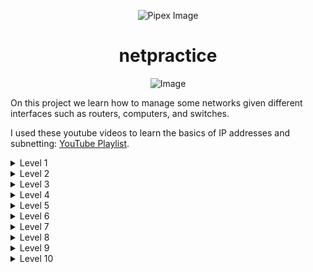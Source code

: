 <p align="center">
    <img src="https://www.42porto.com/wp-content/uploads/2024/08/42-Porto-Horizontal.png" alt="Pipex Image" />
</p>
<h1 align="center">netpractice</h1>
<p align="center">
    <img src="https://github.com/user-attachments/assets/67bf6472-92d7-4e7d-8c7a-f10111bc6e28" alt="Image" />
</p>

On this project we learn how to manage some networks given different interfaces such as routers, computers, and switches.<br> 

I used these youtube videos to learn the basics of IP addresses and subnetting: [YouTube Playlist](https://youtube.com/playlist?list=PLIhvC56v63IKrRHh3gvZZBAGvsvOhwrRF&feature=shared).

<details>
    <summary>Level 1</summary>
    <br>
    <img src="https://github.com/user-attachments/assets/ee9041a6-5be1-42ca-b4bf-188159af3b29" alt="level1"><br>
    - <b>Host B</b> and <b>Host A</b> are on the same network. Since the IP for <b>B1</b> is 104.96.23.12 and the subnet mask is 255.255.255.0, I have 252 IPs available, from 104.96.23.1 to 104.96.23.254.<br>
    - <b>Host D</b> and <b>Host C</b> are on the same network. Since the IP for <b>C1</b> is 211.191.234.75 and the subnet mask is 255.255.0.0, we have 65,534 IPs available.<br>
</details>

<details>
    <summary>Level 2</summary>
    <br>
    <img src="https://github.com/user-attachments/assets/8adb21a8-59df-4311-a02c-8a35aadc43f1" alt="level1"><br>
    - <b>Host B</b> and <b>host A</b> are on the same network. This network as 28 IP addresses since its mask is 255.255.255.224. So it as from 192.168.82.193 up to 192.168.82.222.<br>
    - <b>Host D</b> and <b>Host C</b> are on the same network that has only 3 IP addresses available. Since we can’t use 0 we got the 1 and 2.<br>
</details>

<details>
    <summary>Level 3</summary>
    <br>
    <img src="https://github.com/user-attachments/assets/d5e5c813-2a00-469c-ab8a-301aa41117b3" alt="level1"><br>
    - <b>Host B</b>, <b>Host A</b> and <b>Host C</b> are on the same network thanks to the switch. We keep the same sub-net mask since they are on the same network. Than we have a range of 124 IP available. From 104.198.102.1 to 104.198.102.126.<br>
</details>

<details>
    <summary>Level 4</summary>
    <br>
    <img src="https://github.com/user-attachments/assets/6860ece4-dc4b-4b97-b86e-c9eaf3fbc69e" alt="level1"><br>
    - We got <b>R2</b> that as the IP from 0 to 127. Then we got <b>R3</b> that as 63 IP reserved (192 up to 255). So we got the range from 128 up to 190 for our network. If we use and mask of 255.255.255.192 we got 63 IP available. I choose the lowest one and the top one to show the range.<br>
</details>

<details>
    <summary>Level 5</summary>
    <br>
    <img src="https://github.com/user-attachments/assets/69b3e6ca-a5e3-4867-8479-534a8f02c749" alt="level1"><br>
    - This exercise introduces routing tables, they exist for the router to know where to send some package when it receives some IP address.  On the left of the routing table you got the destination and then on the right you have the next hop. The routing table on the top of the screen needs to know where to send data so in there we say that the next hop is 147.139.35.254 like it was already defined. The IP of <b>B1</b> has a range of 253 that can be used, from 1 up to 254.
On interface <b>A1</b> we have an range of 126 IP addresses, from 1 up to 126, since our mask  is 128. 
The routing table on the <b>Host A</b>  does exactly the same as the one on the top , but on this case the next hop is </>R1</b> 35.6.186.126.<br>
</details>

<details>
    <summary>Level 6</summary>
    <br>
    <img src="https://github.com/user-attachments/assets/731cd810-6ef7-4544-b8b4-d73ef6829b07" alt="level1"><br>
    - This exercise introduces the internet. In this case we need to connect <b>host A</b> to internet. Starting form the right to left the rout table needs to send to the next hop, which in this case is <b>R1</b>. On this case I selected the IP of <b>R1</b> 65.126.186.226 but as the sub-net mask shows I have one range of 124 IP. On the internet I just update the routing table put that the destination of anything that goes to <b>R2</b> is the range of IP that I got one <b>R1</b> and <b>A1</b>.<br>
</details>

<details>
    <summary>Level 7</summary>
    <br>
    <img src="https://github.com/user-attachments/assets/c53b0ef0-d6f1-45d6-8ce1-6c245fd56482" alt="level1"><br>
    There are a lot of different ways to do this exercise but we need to keep in mind that we have three different networks. I choose every mask to be 255.255.255.252 because each network only needs 2 IP addresses so no need to reserve more. I use similar IP but they are on different networks. I could have on <b>R22</b> 50.50.50.1, on <b>C1</b> 50.50.50.2 and on its routing table 50.50.50.1 it would work the same.<br>
</details>

<details>
    <summary>Level 8</summary>
    <br>
    <img src="https://github.com/user-attachments/assets/19317d44-5eb7-440d-84a3-02fc4b1df6bc" alt="level1"><br>
    I start this one with the internet. The exercise already gave me the destination I only need to put the next hop (the host) which is 163.86.250.12. Then I fill <b>R13</b> which is already defined on the <b>R2</b> routing table. I put <b>R21</b> that will be on the same network as <b>R13</b>. Then I can fill the R1 that will have <b>R21</b> has host and all the IP from <b>R22</b> and <b>R33</b> as destination. Then I got to <b>R23</b> which already as its mask and in this case I have from 129.70.143.1 to 129.70.143.14, and I choose one IP from this range. On the other side its all empty so I choose the next range that I will have from 16 to 18, again 255.255.255.252 as sub-net because I only need to IP on this<br>
</details>

<details>
    <summary>Level 9</summary>
    <br>
    <img src="https://github.com/user-attachments/assets/98c040b8-1066-4f95-ba60-727a085668fd" alt="level1"><br>
   - This exercise has 4 different networks. I start with <b>B1</b>, <b>R11</b> and <b>A1</b>. This network as 124 IP available but in this case I choose only 3 IP that are next to each other. We have to define routing tables same as we did on previous exercises. Note that on my internet routing table I use 1.1.1.0/29 which got us 6 addresses, which is the minimum for what we need. On <b>C1</b> and <b>R22</b> I have one other network with only two IP addresses. I only need to refer them on internet routing table. I use this mask 3.3.3.0/30 because I only got 2 IP on this network. <b>R13</b> and <b>R21</b> are on the same network and have already a sub-net mask that only has 2 IP, do you can choose any range of two consecutive IP. For <b>R23</b> is already defined on <b>host D</b> routing table. Then we can see that the sub-net mask if /18 which give us a big range of valid IP.<br>
</details>

<details>
    <summary>Level 10</summary>
    <br>
    <img src="https://github.com/user-attachments/assets/3e7a71f1-3f65-4066-94f8-a8d00b05e2b1" alt="level1"><br>
   - I start from the right top corner which I already have the IP for <b>H11</b>. I use the sub-net mask from <b>R11</b> for <b>H21</b> and <b>H11</b>. Then I go to the Internet on the left corner which I need to have has destination all the IP on the 169.237.48.0 range. The <b>R13</b>  sub-net mask is the same as <b>R21</b>. The IP for <b>R23</b> is already defined on the <b>H4</b> routing table. Then I just use the mask from <b>H41</b>. For <b>R22</b> and <b>R31</b> I use 193 and 194. On <b>R11</b> I have 128 IP reserved 0 to 127 . Then I Have 63 IP reserved on <b>H41</b> 128 to 191. The other range available will start on 193 (since we can not use the 192).<br>
</details>